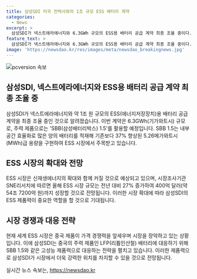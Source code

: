 ```yaml
---
title: 삼성SDI 미국 전력사와의 1조 규모 ESS 배터리 계약
categories:
  - News
excerpt: >
  삼성SDI가 넥스트에라에너지와 6.3GWh 규모의 ESS용 배터리 공급 계약 최종 조율 중이다. 주력 제품 SBB 1.5는 20피트 컨테이너에 하이니켈 NCA 배터리로 내부 공간을 효율화해 기존보다 37% 향상된 5.26MWh급 용량을 구현했다. ESS 시장은 전망대로 확대되고 있으며, 삼성SDI는 중국의 가격 경쟁력 있는 제품에 대비하기 위해 구체적인 전략을 펼치고 있다.
feature_text: >
  삼성SDI가 넥스트에라에너지와 6.3GWh 규모의 ESS용 배터리 공급 계약 최종 조율 중이다. 주력 제품 SBB 1.5는 20피트 컨테이너에 하이니켈 NCA 배터리로 내부 공간을 효율화해 기존보다 37% 향상된 5.26MWh급 용량을 구현했다. ESS 시장은 전망대로 확대되고 있으며, 삼성SDI는 중국의 가격 경쟁력 있는 제품에 대비하기 위해 구체적인 전략을 펼치고 있다.
image: 'https://newsdao.kr/res/images/meta/newsdao_breakingnews.jpg'
---
```


<p><img src="https://newsdao.kr/res/images/meta/newsdao_breakingnews.jpg" alt="pcversion 속보" /></p>

<h2 data-ke-size="size26">삼성SDI, 넥스트에라에너지와 ESS용 배터리 공급 계약 최종 조율 중</h2>

<p data-ke-size="size16">삼성SDI가 넥스트에라에너지와 약 1조 원 규모의 ESS(에너지저장장치)용 배터리 공급 계약을 최종 조율 중인 것으로 알려졌습니다. 이번 계약은 6.3GWh(기가와트시) 규모로, 주력 제품으로는 'SBB(삼성배터리박스) 1.5'를 활용할 예정입니다. SBB 1.5는 내부 공간 효율화로 많은 양의 배터리를 적재해 기존보다 37% 향상된 5.26메가와트시(MWh)급 용량을 구현하여 ESS 시장에서 주목받고 있습니다.</p>

<h2 data-ke-size="size26">ESS 시장의 확대와 전망</h2>

<p data-ke-size="size16">ESS 시장은 신재생에너지의 확대와 함께 커질 것으로 예상되고 있으며, 시장조사기관 SNE리서치에 따르면 올해 ESS 시장 규모는 전년 대비 27% 증가하여 400억 달러(약 54조 7200억 원)까지 성장할 것으로 전망됩니다. 이러한 시장 확대에 따라 삼성SDI의 ESS 제품력이 중요한 역할을 할 것으로 기대됩니다.</p>

<h2 data-ke-size="size26">시장 경쟁과 대응 전략</h2>

<p data-ke-size="size16">현재 세계 ESS 시장은 중국 제품이 가격 경쟁력을 앞세우며 시장을 장악하고 있는 상황입니다. 이에 삼성SDI는 중국의 주력 제품인 LFP(리튬인산철) 배터리에 대응하기 위해 SBB 1.5와 같은 고성능 제품력으로 대응하는 전략을 펼치고 있습니다. 이러한 제품력으로 삼성SDI가 시장에서 더욱 강력한 위치를 차지할 수 있을 것으로 전망됩니다.</p>
실시간 뉴스 속보는, <a href="https://newsdao.kr" rel="dofollow">https://newsdao.kr</a>


